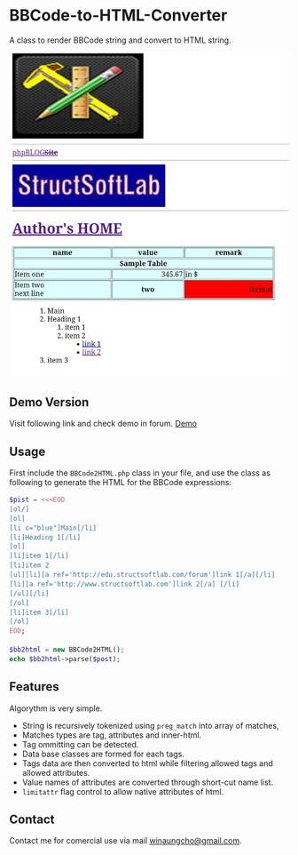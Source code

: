 # BBCode-to-HTML-Converter
A class to render BBCode string and convert to HTML string.


![BBCode-to-HTML-Converter](bbcode2html.jpg)

## Demo Version
Visit following link and check demo in forum.
[Demo](https://edu.structsoftlab.com/forum/)

## Usage

First include the `BBCode2HTML.php` class in your file, and use the class as following to generate the HTML for the BBCode expressions:

```php
$pist = <<<EOD
[ol/]
[ol]
[li c="blue"]Main[/li]
[li]Heading 1[/li]
[ol]
[li]item 1[/li]
[li]item 2
[ul][li][a ref='http://edu.structsoftlab.com/forum']link 1[/a][/li]
[li][a ref='http://www.structsoftlab.com']link 2[/a] [/li]
[/ul][/li]
[/ol]
[li]item 3[/li]
[/ol]
EOD;

$bb2html = new BBCode2HTML();
echo $bb2html->parse($post);
```

## Features
Algorythm is very simple.

- String is recursively tokenized using `preg_match` into array of matches, 
- Matches types are tag, attributes and inner-html.
- Tag ommitting can be detected.
- Data base classes are formed for each tags.
- Tags data are then converted to html while filtering allowed tags and allowed attributes.
- Value names of attributes are converted through short-cut name list.
- `limitattr` flag control to allow native attributes of html.
## Contact
Contact me for comercial use via mail winaungcho@gmail.com.
